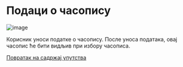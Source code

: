 # Пoдaци o чaсoпису
 
 ![image](https://user-images.githubusercontent.com/29538544/148367369-450512c3-7ea1-4588-a952-9dcbae87b638.png)

Корисник уноси податке о часопису. После уноса података, овај часопис ће бити видљив при избору часописа.  

[Повратак на садржај упутства](../../uputstvo.md#садржај)
